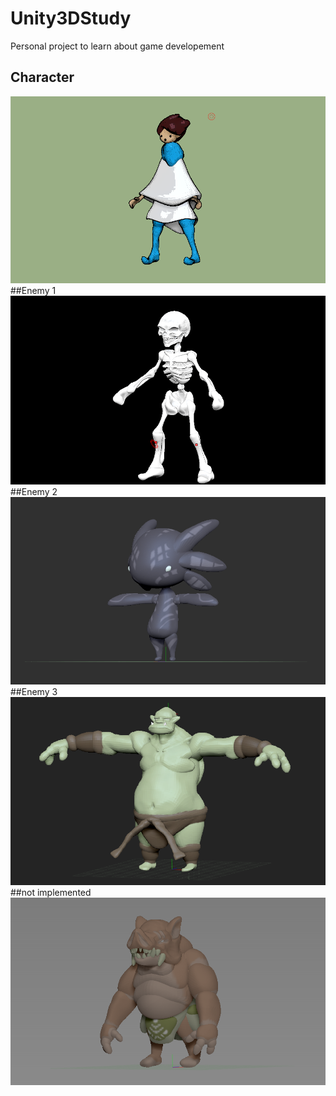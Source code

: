 # Unity3DStudy
Personal project to learn about game developement

## Character
![image](https://raw.githubusercontent.com/allansm/Unity3DStudy/master/CAPTURE/1.PNG)
##Enemy 1
![image](https://raw.githubusercontent.com/allansm/Unity3DStudy/master/CAPTURE/2.PNG)
##Enemy 2
![image](https://raw.githubusercontent.com/allansm/Unity3DStudy/master/CAPTURE/3.PNG)
##Enemy 3
![image](https://raw.githubusercontent.com/allansm/Unity3DStudy/master/CAPTURE/4.PNG)
##not implemented
![image](https://raw.githubusercontent.com/allansm/Unity3DStudy/master/CAPTURE/5.PNG)



